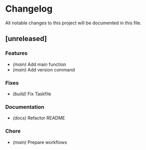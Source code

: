 # Changelog

All notable changes to this project will be documented in this file.

## [unreleased]

### Features

- *(main)* Add main function
- *(main)* Add version command

### Fixes

- *(build)* Fix Taskfile

### Documentation

- *(docs)* Refactor README

### Chore

- *(main)* Prepare workflows

<!-- generated by git-cliff -->
